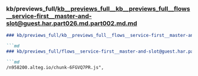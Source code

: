 ### kb/previews_full/kb__previews_full__kb__previews_full__flows__service-first__master-and-slot@guest.har.part026.md.part002.md.md

```md
### kb/previews_full/kb__previews_full__flows__service-first__master-and-slot@guest.har.part026.md.part002.md

```md
### kb/previews_full/flows__service-first__master-and-slot@guest.har.part026.md (part 002)

```md
/n958200.alteg.io/chunk-6FGVQ7PR.js",
                                
```

```

```

```
